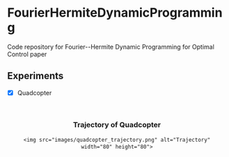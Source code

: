 # FourierHermiteDynamicProgramming
Code repository for Fourier--Hermite Dynamic Programming for Optimal Control paper

<!-- ROADMAP -->
## Experiments

- [x] Quadcopter
<!-- Quadcopter trajectory -->
<br />
<div align="center">
  

  <h3 align="center">Trajectory of Quadcopter</h3>

  <p align="center">
    
    <img src="images/quadcopter_trajectory.png" alt="Trajectory" width="80" height="80">
  </p>
</div>

